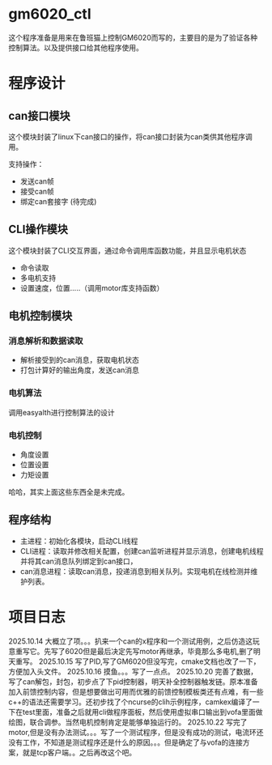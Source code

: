 # gm6020_ctl

这个程序准备是用来在鲁班猫上控制GM6020而写的，主要目的是为了验证各种控制算法。以及提供接口给其他程序使用。

# 程序设计

## can接口模块

这个模块封装了linux下can接口的操作，将can接口封装为can类供其他程序调用。

支持操作：
- 发送can帧
- 接受can帧
- 绑定can套接字
(待完成)

## CLI操作模块

这个模块封装了CLI交互界面，通过命令调用库函数功能，并且显示电机状态

- 命令读取
- 多电机支持
- 设置速度，位置.....（调用motor库支持函数）

## 电机控制模块

### 消息解析和数据读取

- 解析接受到的can消息，获取电机状态
- 打包计算好的输出角度，发送can消息

### 电机算法

调用easyalth进行控制算法的设计

### 电机控制

- 角度设置
- 位置设置
- 力矩设置

哈哈，其实上面这些东西全是未完成。

## 程序结构

- 主进程：初始化各模块，启动CLI线程
- CLI进程：读取并修改相关配置，创建can监听进程并显示消息，创建电机线程并将其can消息队列绑定到can接口，
- can消息进程：读取can消息，投递消息到相关队列。实现电机在线检测并维护列表。

# 项目日志

2025.10.14 大概立了项。。。扒来一个can的x程序和一个测试用例，之后仿造这玩意重写它。先写了6020但是最后决定先写motor再继承，毕竟那么多电机,删了明天重写。
2025.10.15 写了PID,写了GM6020但没写完，cmake文档也改了一下，方便加入头文件。
2025.10.16 摸鱼。。。写了一点点。
2025.10.20 完善了数据，写了can解包，封包，初步点了下pid控制器，明天补全控制器触发链。原本准备加入前馈控制内容，但是想要做出可用而优雅的前馈控制模板类还有点难，有一些c++的语法还需要学习。还初步找了个ncurse的clih示例程序，camkex编译了一下在test里面，准备之后就用cli做程序面板，然后使用虚拟串口输出到vofa里面做绘图，联合调参。当然电机控制肯定是能够单独运行的。
2025.10.22 写完了motor,但是没有办法测试。。。写了一个测试程序，但是没有成功的测试，电流环还没有工作，不知道是测试程序还是什么的原因。。。但是确定了与vofa的连接方案，就是tcp客户端。。之后再改这个吧。